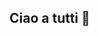 ## Ciao a tutti 👋

<!--

**Questi sono i principi di melkern che seguiamo ogni giorno**

🙋‍♀️ Nelle nostre applicazioni/bot non ci saranno MAI piani a pagamento
🌈 Puntiamo all'aiutare gli utenti per ogni loro problema
👩‍💻 Il nostro team professionale è pronto ad aiutarti
🍿 Fun Facts: Melkern nasce il 5 Marzo con la primissima versione di Announcer, il nostro primo bot discord!
🧙 Ricorda di entrare nel nostro server discord di supporto [Markdown](https://discord.gg/v35r4TYw4h)

--!>
